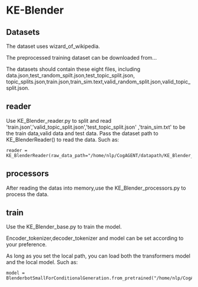 # KE-Blender

## Datasets
The dataset uses wizard_of_wikipedia.

The preprocessed training dataset can be downloaded from...

The datasets should contain these eight files, 
including data.json,test_random_spilt.json,test_topic_split.json, topic_splits.json,train.json,train_sim.text,valid_random_split.json,valid_topic_split.json. 

## reader
Use KE_Blender_reader.py to split and read 'train.json','valid_topic_split.json','test_topic_split.json' ,'train_sim.txt' to be the train data,valid data and test data.
Pass the dataset path to KE_BlenderReader() to read the data.
Such as:
```
reader = KE_BlenderReader(raw_data_path="/home/nlp/CogAGENT/datapath/KE_Blender_data/")
```

## processors
After reading the datas into memory,use the KE_Blender_processors.py to process the data.

## train
Use the KE_Blender_base.py to train the model.

Encoder_tokenizer,decoder_tokenizer and model can be set according to your preference.

As long as you set the local path, you can load both the transformers model and the local model.
Such as:
```
model = BlenderbotSmallForConditionalGeneration.from_pretrained("/home/nlp/CogAGENT/datapath/KE_Blender_data")
```

